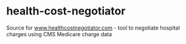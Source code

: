 health-cost-negotiator
======================

Source for www.healthcostnegotiator.com - tool to negotiate hospital charges using CMS Medicare charge data
